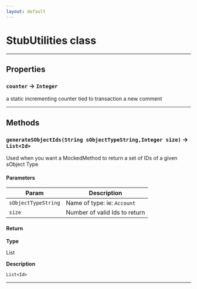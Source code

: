 ```yaml
---
layout: default
---
```

# StubUtilities class
---
## Properties

### `counter` → `Integer`

a static incrementing counter tied to transaction a new comment

---
## Methods
### `generateSObjectIds(String sObjectTypeString,Integer size)` → `List<Id>`

Used when you want a MockedMethod to return a set of IDs of a given sObject Type

#### Parameters
|Param|Description|
|-----|-----------|
|`sObjectTypeString` |  Name of type: ie: `Account` |
|`size` |               Number of valid Ids to return |

#### Return

**Type**

List<Id>

**Description**

`List<Id>`

---
